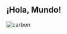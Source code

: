 <h2> ¡Hola, Mundo! </h2> 
    
![carbon](https://user-images.githubusercontent.com/61207367/89747153-d1047780-da93-11ea-8c73-3b33c1b93201.png) 
